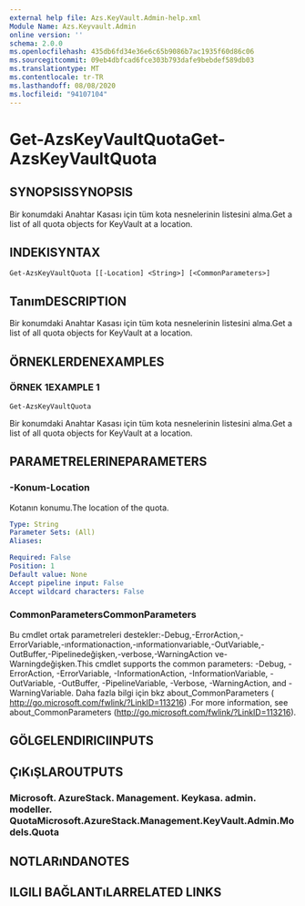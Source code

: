```yaml
---
external help file: Azs.KeyVault.Admin-help.xml
Module Name: Azs.Keyvault.Admin
online version: ''
schema: 2.0.0
ms.openlocfilehash: 435db6fd34e36e6c65b9086b7ac1935f60d86c06
ms.sourcegitcommit: 09eb4dbfcad6fce303b793dafe9bebdef589db03
ms.translationtype: MT
ms.contentlocale: tr-TR
ms.lasthandoff: 08/08/2020
ms.locfileid: "94107104"
---
```

# <span data-ttu-id="1a8c9-101">Get-AzsKeyVaultQuota</span><span class="sxs-lookup"><span data-stu-id="1a8c9-101">Get-AzsKeyVaultQuota</span></span>

## <span data-ttu-id="1a8c9-102">SYNOPSIS</span><span class="sxs-lookup"><span data-stu-id="1a8c9-102">SYNOPSIS</span></span>
<span data-ttu-id="1a8c9-103">Bir konumdaki Anahtar Kasası için tüm kota nesnelerinin listesini alma.</span><span class="sxs-lookup"><span data-stu-id="1a8c9-103">Get a list of all quota objects for KeyVault at a location.</span></span>

## <span data-ttu-id="1a8c9-104">INDEKI</span><span class="sxs-lookup"><span data-stu-id="1a8c9-104">SYNTAX</span></span>

```
Get-AzsKeyVaultQuota [[-Location] <String>] [<CommonParameters>]
```

## <span data-ttu-id="1a8c9-105">Tanım</span><span class="sxs-lookup"><span data-stu-id="1a8c9-105">DESCRIPTION</span></span>
<span data-ttu-id="1a8c9-106">Bir konumdaki Anahtar Kasası için tüm kota nesnelerinin listesini alma.</span><span class="sxs-lookup"><span data-stu-id="1a8c9-106">Get a list of all quota objects for KeyVault at a location.</span></span>

## <span data-ttu-id="1a8c9-107">ÖRNEKLERDEN</span><span class="sxs-lookup"><span data-stu-id="1a8c9-107">EXAMPLES</span></span>

### <span data-ttu-id="1a8c9-108">ÖRNEK 1</span><span class="sxs-lookup"><span data-stu-id="1a8c9-108">EXAMPLE 1</span></span>
```
Get-AzsKeyVaultQuota
```

<span data-ttu-id="1a8c9-109">Bir konumdaki Anahtar Kasası için tüm kota nesnelerinin listesini alma.</span><span class="sxs-lookup"><span data-stu-id="1a8c9-109">Get a list of all quota objects for KeyVault at a location.</span></span>

## <span data-ttu-id="1a8c9-110">PARAMETRELERINE</span><span class="sxs-lookup"><span data-stu-id="1a8c9-110">PARAMETERS</span></span>

### <span data-ttu-id="1a8c9-111">-Konum</span><span class="sxs-lookup"><span data-stu-id="1a8c9-111">-Location</span></span>
<span data-ttu-id="1a8c9-112">Kotanın konumu.</span><span class="sxs-lookup"><span data-stu-id="1a8c9-112">The location of the quota.</span></span>

```yaml
Type: String
Parameter Sets: (All)
Aliases:

Required: False
Position: 1
Default value: None
Accept pipeline input: False
Accept wildcard characters: False
```

### <span data-ttu-id="1a8c9-113">CommonParameters</span><span class="sxs-lookup"><span data-stu-id="1a8c9-113">CommonParameters</span></span>
<span data-ttu-id="1a8c9-114">Bu cmdlet ortak parametreleri destekler:-Debug,-ErrorAction,-ErrorVariable,-ınformationaction,-ınformationvariable,-OutVariable,-OutBuffer,-Pipelinedeğişken,-verbose,-WarningAction ve-Warningdeğişken.</span><span class="sxs-lookup"><span data-stu-id="1a8c9-114">This cmdlet supports the common parameters: -Debug, -ErrorAction, -ErrorVariable, -InformationAction, -InformationVariable, -OutVariable, -OutBuffer, -PipelineVariable, -Verbose, -WarningAction, and -WarningVariable.</span></span> <span data-ttu-id="1a8c9-115">Daha fazla bilgi için bkz about_CommonParameters ( http://go.microsoft.com/fwlink/?LinkID=113216) .</span><span class="sxs-lookup"><span data-stu-id="1a8c9-115">For more information, see about_CommonParameters (http://go.microsoft.com/fwlink/?LinkID=113216).</span></span>

## <span data-ttu-id="1a8c9-116">GÖLGELENDIRICI</span><span class="sxs-lookup"><span data-stu-id="1a8c9-116">INPUTS</span></span>

## <span data-ttu-id="1a8c9-117">ÇıKıŞLAR</span><span class="sxs-lookup"><span data-stu-id="1a8c9-117">OUTPUTS</span></span>

### <span data-ttu-id="1a8c9-118">Microsoft. AzureStack. Management. Keykasa. admin. modeller. Quota</span><span class="sxs-lookup"><span data-stu-id="1a8c9-118">Microsoft.AzureStack.Management.KeyVault.Admin.Models.Quota</span></span>

## <span data-ttu-id="1a8c9-119">NOTLARıNDA</span><span class="sxs-lookup"><span data-stu-id="1a8c9-119">NOTES</span></span>

## <span data-ttu-id="1a8c9-120">ILGILI BAĞLANTıLAR</span><span class="sxs-lookup"><span data-stu-id="1a8c9-120">RELATED LINKS</span></span>
